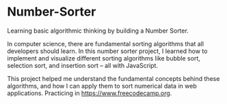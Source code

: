 # Number-Sorter
Learning basic algorithmic thinking by building a Number Sorter.

In computer science, there are fundamental sorting algorithms that all developers should learn. In this number sorter project, I learned how to implement and visualize different sorting algorithms like bubble sort, selection sort, and insertion sort – all with JavaScript.

This project helped me understand the fundamental concepts behind these algorithms, and how I can apply them to sort numerical data in web applications. Practicing in https://www.freecodecamp.org.
